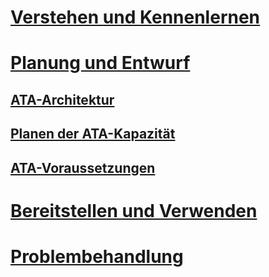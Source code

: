 # [Verstehen und Kennenlernen](/advanced-threat-analytics/understand-explore/what-is-ata)
# [Planung und Entwurf](ata-architecture.md)
## [ATA-Architektur](ata-architecture.md)
## [Planen der ATA-Kapazität](ata-capacity-planning.md)
## [ATA-Voraussetzungen](ata-prerequisites.md)
# [Bereitstellen und Verwenden](/advanced-threat-analytics/deploy-use/preinstall-ata)
# [Problembehandlung](/advanced-threat-analytics/troubleshoot/troubleshooting-ata-using-logs)


<!--HONumber=Aug16_HO5-->


